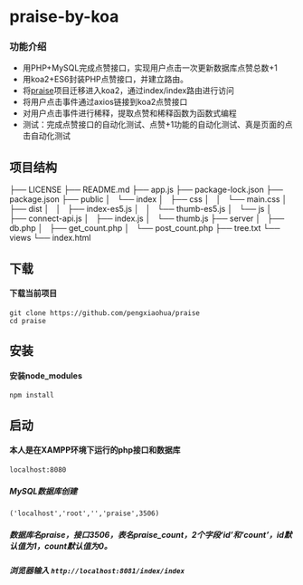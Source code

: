 # praise-by-koa
### 功能介绍
- 用PHP+MySQL完成点赞接口，实现用户点击一次更新数据库点赞总数+1
- 用koa2+ES6封装PHP点赞接口，并建立路由。
- 将[praise](https://github.com/pengxiaohua/praise)项目迁移进入koa2，通过index/index路由进行访问
- 将用户点击事件通过axios链接到koa2点赞接口
- 对用户点击事件进行稀释，提取点赞和稀释函数为函数式编程
- 测试：完成点赞接口的自动化测试、点赞+1功能的自动化测试、真是页面的点击自动化测试

## 项目结构
├── LICENSE
├── README.md
├── app.js
├── package-lock.json
├── package.json
├── public
│   └── index
│       ├── css
│       │   └── main.css
│       ├── dist
│       │   ├── index-es5.js
│       │   └── thumb-es5.js
│       └── js
│           ├── connect-api.js
│           ├── index.js
│           └── thumb.js
├── server
│   ├── db.php
│   ├── get_count.php
│   └── post_count.php
├── tree.txt
└── views
    └── index.html
    
## 下载
#### 下载当前项目
```shell
git clone https://github.com/pengxiaohua/praise
cd praise 
```

## 安装
#### 安装node_modules
```shell
npm install 
```

## 启动
#### 本人是在XAMPP环境下运行的php接口和数据库
```shell
localhost:8080
```
##### MySQL数据库创建
```('localhost','root','','praise',3506)```
##### 数据库名praise，接口3506，表名praise_count，2个字段‘id’和‘count’，id默认值为1，count默认值为0。

##### 浏览器输入 ````http://localhost:8081/index/index````










